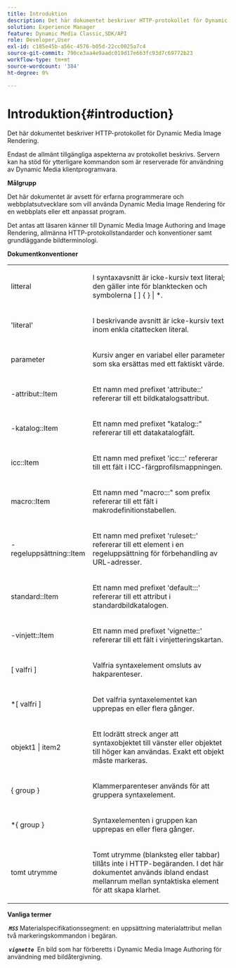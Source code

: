 ```yaml
---
title: Introduktion
description: Det här dokumentet beskriver HTTP-protokollet för Dynamic Media Image Rendering.
solution: Experience Manager
feature: Dynamic Media Classic,SDK/API
role: Developer,User
exl-id: c185e45b-a56c-4576-b05d-22cc0025a7c4
source-git-commit: 790ce3aa4e9aadc019d17e663fc93d7c69772b23
workflow-type: tm+mt
source-wordcount: '384'
ht-degree: 0%

---
```


# Introduktion{#introduction}

Det här dokumentet beskriver HTTP-protokollet för Dynamic Media Image Rendering.

Endast de allmänt tillgängliga aspekterna av protokollet beskrivs. Servern kan ha stöd för ytterligare kommandon som är reserverade för användning av Dynamic Media klientprogramvara.

**Målgrupp**

Det här dokumentet är avsett för erfarna programmerare och webbplatsutvecklare som vill använda Dynamic Media Image Rendering för en webbplats eller ett anpassat program.

Det antas att läsaren känner till Dynamic Media Image Authoring and Image Rendering, allmänna HTTP-protokollstandarder och konventioner samt grundläggande bildterminologi.

**Dokumentkonventioner**

<table id="simpletable_E96BA470B3CE4266A9E6ED0440A56C40"> 
 <tr class="strow"> 
  <td class="stentry"> <p>litteral </p> </td> 
  <td class="stentry"> <p>I syntaxavsnitt är icke-kursiv text literal; den gäller inte för blanktecken och symbolerna [ ] { } | *. </p> </td> 
 </tr> 
 <tr class="strow"> 
  <td class="stentry"> <p>'literal' </p> </td> 
  <td class="stentry"> <p>I beskrivande avsnitt är icke-kursiv text inom enkla citattecken literal. </p> </td> 
 </tr> 
 <tr class="strow"> 
  <td class="stentry"> <p> <span class="varname"> parameter </span> </p> </td> 
  <td class="stentry"> <p>Kursiv anger en variabel eller parameter som ska ersättas med ett faktiskt värde. </p> </td> 
 </tr> 
 <tr class="strow"> 
  <td class="stentry"> <p> <span class="codeph">-attribut::Item </span> </p> </td> 
  <td class="stentry"> <p>Ett namn med prefixet 'attribute::' refererar till ett bildkatalogsattribut. </p> </td> 
 </tr> 
 <tr class="strow"> 
  <td class="stentry"> <p> <span class="codeph">-katalog::Item </span> </p> </td> 
  <td class="stentry"> <p>Ett namn med prefixet "katalog::" refererar till ett datakatalogfält. </p> </td> 
 </tr> 
 <tr class="strow"> 
  <td class="stentry"> <p> <span class="codeph"> icc::Item </span> </p> </td> 
  <td class="stentry"> <p>Ett namn med prefixet 'icc:::' refererar till ett fält i ICC-färgprofilsmappningen. </p> </td> 
 </tr> 
 <tr class="strow"> 
  <td class="stentry"> <p> <span class="codeph"> macro::Item </span> </p> </td> 
  <td class="stentry"> <p>Ett namn med "macro:::" som prefix refererar till ett fält i makrodefinitionstabellen. </p> </td> 
 </tr> 
 <tr class="strow"> 
  <td class="stentry"> <p> <span class="codeph">-regeluppsättning::Item </span> </p> </td> 
  <td class="stentry"> <p>Ett namn med prefixet 'ruleset::' refererar till ett element i en regeluppsättning för förbehandling av URL-adresser. </p> </td> 
 </tr> 
 <tr class="strow"> 
  <td class="stentry"> <p> <span class="codeph"> standard::Item </span> </p> </td> 
  <td class="stentry"> <p>Ett namn med prefixet 'default:::' refererar till ett attribut i standardbildkatalogen. </p> </td> 
 </tr> 
 <tr class="strow"> 
  <td class="stentry"> <span class="codeph">-vinjett::Item </span> </td> 
  <td class="stentry"> <p>Ett namn med prefixet 'vignette::' refererar till ett fält i vinjetteringskartan. </p> </td> 
 </tr> 
 <tr class="strow"> 
  <td class="stentry"> <p>[ <span class="varname"> valfri </span> ] </p> </td> 
  <td class="stentry"> <p>Valfria syntaxelement omsluts av hakparenteser. </p> </td> 
 </tr> 
 <tr class="strow"> 
  <td class="stentry"> <p>*[ <span class="varname"> valfri </span> ] </p> </td> 
  <td class="stentry"> <p>Det valfria syntaxelementet kan upprepas en eller flera gånger. </p> </td> 
 </tr> 
 <tr class="strow"> 
  <td class="stentry"> <p> <span class="varname"> objekt1 </span>| <span class="varname"> item2 </span> </p> </td> 
  <td class="stentry"> <p>Ett lodrätt streck anger att syntaxobjektet till vänster eller objektet till höger kan användas. Exakt ett objekt måste markeras. </p> </td> 
 </tr> 
 <tr class="strow"> 
  <td class="stentry"> <p>{ <span class="varname"> group </span> } </p> </td> 
  <td class="stentry"> <p>Klammerparenteser används för att gruppera syntaxelement. </p> </td> 
 </tr> 
 <tr class="strow"> 
  <td class="stentry"> <p>*{ <span class="varname"> group </span> } </p> </td> 
  <td class="stentry"> <p>Syntaxelementen i gruppen kan upprepas en eller flera gånger. </p> </td> 
 </tr> 
 <tr class="strow"> 
  <td class="stentry"> <p>tomt utrymme </p> </td> 
  <td class="stentry"> <p>Tomt utrymme (blanksteg eller tabbar) tillåts inte i HTTP-begäranden. I det här dokumentet används ibland endast mellanrum mellan syntaktiska element för att skapa klarhet. </p> </td> 
 </tr> 
</table>

**Vanliga termer**

**&#x200B; *`MSS`* &#x200B;** Materialspecifikationssegment: en uppsättning materialattribut mellan två markeringskommandon i begäran.

**&#x200B; *`vignette`* &#x200B;** En bild som har förberetts i Dynamic Media Image Authoring för användning med bildåtergivning.
